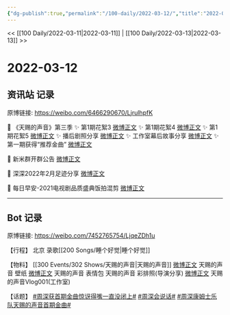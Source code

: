 ```yaml
---
{"dg-publish":true,"permalink":"/100-daily/2022-03-12/","title":"2022-03-12"}
---
```



<< [[100 Daily/2022-03-11\|2022-03-11]] | [[100 Daily/2022-03-13\|2022-03-13]] >>

# 2022-03-12

## 资讯站 记录

原博链接: https://weibo.com/6466290670/LjrulhpfK

💫 《天赐的声音》第三季
✨ 第1期花絮3 [微博正文](https://m.weibo.cn/6466290670/4746307422128569)
✨ 第1期花絮4 [微博正文](https://m.weibo.cn/6466290670/4746311415104567)
✨ 第1期花絮5 [微博正文](https://m.weibo.cn/6466290670/4746318766937105)
✨ 播后剧照分享 [微博正文](https://m.weibo.cn/6466290670/4746181823174862)
✨ 工作室幕后故事分享 [微博正文](https://m.weibo.cn/6466290670/4746312161166491)
✨ 第一期获得“推荐金曲” [微博正文](https://m.weibo.cn/6466290670/4746178921763504)

💫 新米群开群公告 [微博正文](https://m.weibo.cn/6466290670/4746284524901890)

💫 深深2022年2月足迹分享 [微博正文](https://m.weibo.cn/6466290670/4746266661882368)

💫 每日早安-2021电视剧品质盛典饭拍混剪
[微博正文](https://m.weibo.cn/6466290670/4746111333697727)

---
## Bot 记录

原博链接: https://weibo.com/7452765754/LjqeZDh1u

【行程】
北京 录歌[[200 Songs/睡个好觉\|睡个好觉]]

【物料】
[[300 Events/302 Shows/天赐的声音\|天赐的声音]]
[微博正文](https://m.weibo.cn/1315706994/4746165935148155) 天赐的声音 壁纸
[微博正文](https://m.weibo.cn/1315706994/4746264078455385) 天赐的声音 表情包
[](https://m.weibo.cn/1846843604/4746190849051024) 天赐的声音 彩排照(导演分享)
[微博正文](https://m.weibo.cn/7478855230/4746309196061654) 天赐的声音Vlog001(工作室)

【话题】
[#周深获首期金曲惊讶得嘴一直没闭上#](https://s.weibo.com/weibo?q=%23%E5%91%A8%E6%B7%B1%E8%8E%B7%E9%A6%96%E6%9C%9F%E9%87%91%E6%9B%B2%E6%83%8A%E8%AE%B6%E5%BE%97%E5%98%B4%E4%B8%80%E7%9B%B4%E6%B2%A1%E9%97%AD%E4%B8%8A%23)
[#周深会说话#](https://s.weibo.com/weibo?q=%23%E5%91%A8%E6%B7%B1%E4%BC%9A%E8%AF%B4%E8%AF%9D%23)
[#周深康姆士乐队天赐的声音首期金曲#](https://s.weibo.com/weibo?q=%23%E5%91%A8%E6%B7%B1%E5%BA%B7%E5%A7%86%E5%A3%AB%E4%B9%90%E9%98%9F%E5%A4%A9%E8%B5%90%E7%9A%84%E5%A3%B0%E9%9F%B3%E9%A6%96%E6%9C%9F%E9%87%91%E6%9B%B2%23)
